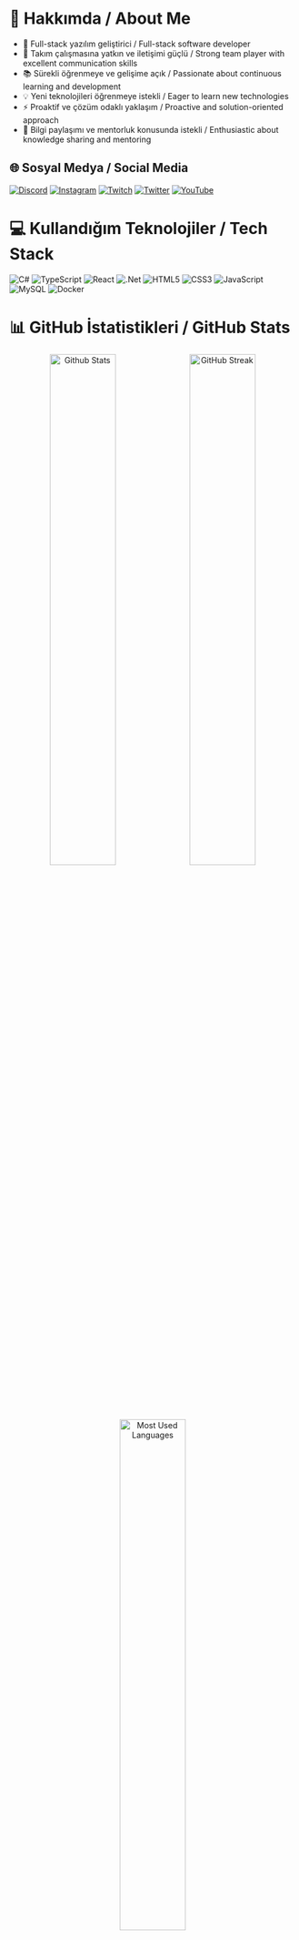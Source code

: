# 💫 Hakkımda / About Me

- 🚀 Full-stack yazılım geliştirici / Full-stack software developer
- 👥 Takım çalışmasına yatkın ve iletişimi güçlü / Strong team player with excellent communication skills
- 📚 Sürekli öğrenmeye ve gelişime açık / Passionate about continuous learning and development
- 💡 Yeni teknolojileri öğrenmeye istekli / Eager to learn new technologies
- ⚡ Proaktif ve çözüm odaklı yaklaşım / Proactive and solution-oriented approach
- 🤝 Bilgi paylaşımı ve mentorluk konusunda istekli / Enthusiastic about knowledge sharing and mentoring

## 🌐 Sosyal Medya / Social Media
[![Discord](https://img.shields.io/badge/Discord-%237289DA.svg?logo=discord&logoColor=white)](https://discord.gg/y68R7arX) 
[![Instagram](https://img.shields.io/badge/Instagram-%23E4405F.svg?logo=Instagram&logoColor=white)](https://instagram.com/polegut/) 
[![Twitch](https://img.shields.io/badge/Twitch-%239146FF.svg?logo=Twitch&logoColor=white)](https://twitch.tv/polegut) 
[![Twitter](https://img.shields.io/badge/Twitter-%231DA1F2.svg?logo=Twitter&logoColor=white)](https://twitter.com/polegut) 
[![YouTube](https://img.shields.io/badge/YouTube-%23FF0000.svg?logo=YouTube&logoColor=white)](https://youtube.com/channel/UCHrgDXcBzj-zxO_zueRr1rg)

# 💻 Kullandığım Teknolojiler / Tech Stack
![C#](https://img.shields.io/badge/c%23-%23239120.svg?style=for-the-badge&logo=c-sharp&logoColor=white) 
![TypeScript](https://img.shields.io/badge/typescript-%23007ACC.svg?style=for-the-badge&logo=typescript&logoColor=white) 
![React](https://img.shields.io/badge/react-%2320232a.svg?style=for-the-badge&logo=react&logoColor=%2361DAFB)
![.Net](https://img.shields.io/badge/.NET-5C2D91?style=for-the-badge&logo=.net&logoColor=white)
![HTML5](https://img.shields.io/badge/html5-%23E34F26.svg?style=for-the-badge&logo=html5&logoColor=white) 
![CSS3](https://img.shields.io/badge/css3-%231572B6.svg?style=for-the-badge&logo=css3&logoColor=white)
![JavaScript](https://img.shields.io/badge/javascript-%23323330.svg?style=for-the-badge&logo=javascript&logoColor=%23F7DF1E)
![MySQL](https://img.shields.io/badge/mysql-%2300f.svg?style=for-the-badge&logo=mysql&logoColor=white)
![Docker](https://img.shields.io/badge/docker-%230db7ed.svg?style=for-the-badge&logo=docker&logoColor=white)

# 📊 GitHub İstatistikleri / GitHub Stats
<div align="center">
  <img src="https://github-readme-stats.vercel.app/api?username=emirdnz&theme=dark&hide_border=true&include_all_commits=true&count_private=true" width="48%" alt="Github Stats"/>
  <img src="https://github-readme-streak-stats.herokuapp.com/?user=emirdnz&theme=dark&hide_border=true" width="48%" alt="GitHub Streak"/>
  <img src="https://github-readme-stats.vercel.app/api/top-langs/?username=emirdnz&theme=dark&hide_border=true&include_all_commits=true&count_private=true&layout=compact" width="48%" alt="Most Used Languages"/>
</div>

## 🚀 Projelerim / My Projects

<div align="center" style="display: grid; grid-template-columns: repeat(2, 1fr); gap: 1rem;">

[![BUS-TICKET-SYSTEM](https://github-readme-stats.vercel.app/api/pin/?username=emirdeniz&repo=BUS-TICKET-SYSTEM&theme=dark&hide_border=true&description=Online%20bus%20ticket%20system)](https://github.com/emirdeniz/BUS-TICKET-SYSTEM)

[![BANK-SYSTEM](https://github-readme-stats.vercel.app/api/pin/?username=emirdeniz&repo=BANK-SYSTEM&theme=dark&hide_border=true&description=Banking%20operations%20platform)](https://github.com/emirdeniz/BANK-SYSTEM)

[![MOBILE-BANK-SYSTEM](https://github-readme-stats.vercel.app/api/pin/?username=emirdeniz&repo=MOBILE-BANK-SYSTEM&theme=dark&hide_border=true)](https://github.com/emirdeniz/MOBILE-BANK-SYSTEM)

[![ATM-PROJECT](https://github-readme-stats.vercel.app/api/pin/?username=emirdeniz&repo=ATM-PROJECT&theme=dark&hide_border=true)](https://github.com/emirdeniz/ATM-PROJECT)

[![MACHINE-AUTOMATION](https://github-readme-stats.vercel.app/api/pin/?username=emirdeniz&repo=MACHINE-AUTOMATION&theme=dark&hide_border=true)](https://github.com/emirdeniz/MACHINE-AUTOMATION)

[![my-blog-web-site](https://github-readme-stats.vercel.app/api/pin/?username=emirdeniz&repo=my-blog-web-site&theme=dark&hide_border=true)](https://github.com/emirdeniz/my-blog-web-site)

[![IKSystem](https://github-readme-stats.vercel.app/api/pin/?username=emirdeniz&repo=IKSystem&theme=dark&hide_border=true)](https://github.com/emirdeniz/IKSystem)

[![amazon-clone](https://github-readme-stats.vercel.app/api/pin/?username=emirdeniz&repo=amazon-clone&theme=dark&hide_border=true)](https://github.com/emirdeniz/amazon-clone)

[![Restaurant-Menu](https://github-readme-stats.vercel.app/api/pin/?username=emirdeniz&repo=Restaurant-Menu&theme=dark&hide_border=true)](https://github.com/emirdeniz/Restaurant-Menu)

[![Polebot-discord.net](https://github-readme-stats.vercel.app/api/pin/?username=emirdeniz&repo=Polebot-discord.net&theme=dark&hide_border=true)](https://github.com/emirdeniz/Polebot-discord.net)

[![EmirOtomatCNC](https://github-readme-stats.vercel.app/api/pin/?username=emirdeniz&repo=EmirOtomatCNC&theme=dark&hide_border=true)](https://github.com/emirdeniz/EmirOtomatCNC)

[![deniz-holding](https://github-readme-stats.vercel.app/api/pin/?username=emirdeniz&repo=deniz-holding&theme=dark&hide_border=true)](https://github.com/emirdeniz/deniz-holding)

[![React-Templates](https://github-readme-stats.vercel.app/api/pin/?username=emirdeniz&repo=React-Templates&theme=dark&hide_border=true)](https://github.com/emirdeniz/React-Templates)

[![HospitalSystem](https://github-readme-stats.vercel.app/api/pin/?username=emirdeniz&repo=HospitalSystem&theme=dark&hide_border=true)](https://github.com/emirdeniz/HospitalSystem)

[![OrderWorkflow](https://github-readme-stats.vercel.app/api/pin/?username=emirdeniz&repo=OrderWorkflow&theme=dark&hide_border=true)](https://github.com/emirdeniz/OrderWorkflow)

[![FiveM-Server](https://github-readme-stats.vercel.app/api/pin/?username=emirdeniz&repo=FiveM-Server&theme=dark&hide_border=true)](https://github.com/emirdeniz/FiveM-Server)

</div>

---
<div align="center">
  <img src="https://visitcount.itsvg.in/api?id=polegut&icon=1&color=0" alt="Profile Views"/>
</div>
